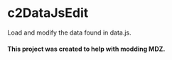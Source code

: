 # c2DataJsEdit
Load and modify the data found in data.js.

<h4>This project was created to help with modding MDZ.</h4>

